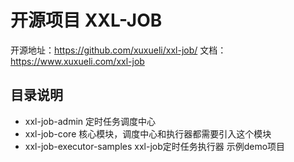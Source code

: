 # 开源项目 XXL-JOB
开源地址：https://github.com/xuxueli/xxl-job/
文档：https://www.xuxueli.com/xxl-job

## 目录说明
* xxl-job-admin 定时任务调度中心
* xxl-job-core 核心模块，调度中心和执行器都需要引入这个模块
* xxl-job-executor-samples xxl-job定时任务执行器 示例demo项目


